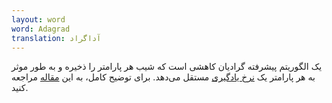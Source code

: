 ```yaml
---
layout: word
word: Adagrad
translation: آداگراد
---
```


یک الگوریتم پیشرفته گرادیان کاهشی است که شیب هر پارامتر را ذخیره و به طور موثر به هر پارامتر یک [نرخ یادگیری](/L/learning_rate/) مستقل می‌دهد. برای توضیح کامل‌، به این [مقاله](http://www.jmlr.org/papers/volume12/duchi11a/duchi11a.pdf) مراجعه کنید.
